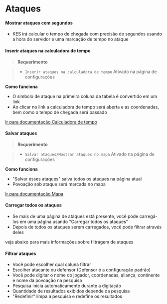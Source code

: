 # Ataques

<a name="attacks-by-second"></a>
#### Mostrar ataques com segundos

+ KES irá calcular o tempo de chegada com precisão de segundos usando a hora do servidor e uma marcação de tempo no ataque

<a name="insert-into-runtimecalculator"></a>
#### Inserir ataques na calculadora de tempo 

> **Requerimento** 

> + `Inserir ataques na calculadora de tempo` Ativado na página de configurações

**Como funciona**

+ O símbolo de ataque na primeira coluna da tabela é convertido em um link
+ Ao clicar no link a calculadora de tempo será aberta e as coordenadas, bem como o tempo de chegada será passado

[Ir para documentação Calculadora de tempo](/docs/runtimecalculator)

<a name="save-attacks"></a>
#### Salvar ataques

> **Requerimento** 

> + `Salvar ataques/Mostrar ataques no mapa` Ativado na página de configurações

**Como funciona**

+ "Salvar esses ataques" salva todos os ataques na página atual
+ Povoação sob ataque será marcada no mapa

[Ir para documentação Mapa](/docs/map#show-attacks)

#### Carregar todos os ataques

+ Se mais de uma página de ataques está presente, você pode carregá-los em uma página usando "Carregar todos os ataques"
+ Depois de todos os ataques serem carregados, você pode filtrar através deles

veja abaixo para mais informações sobre filtragem de ataques

#### Filtrar ataques 

+ Você pode escolher qual coluna filtrar 
+ Escolher atacante ou defensor (Defensor é a configuração padrão)
+ Você pode digitar o nome do jogador, coordenadas, aliança, continente e nome da povoação na pesquisa
+ Pesquisa inicia automaticamente durante a digitação
+ Quantidade de resultados exibidos depende da pesquisa
+ "Redefinir" limpa a pesquisa e redefine os resultados
